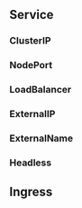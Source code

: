 
## Service
### ClusterIP
### NodePort
### LoadBalancer
### ExternalIP
### ExternalName
### Headless
## Ingress